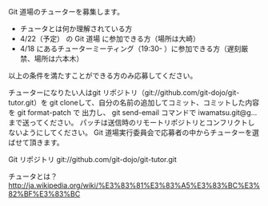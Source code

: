 Git 道場のチューターを募集します。

 - チュータとは何か理解されている方
 - 4/22（予定） の Git 道場 に参加できる方（場所は大崎）
 - 4/18 にあるチューターミーティング（19:30- ）に参加できる方（遅刻厳禁、場所は六本木）

以上の条件を満たすことができる方のみ応募してください。

チューターになりたい人はgit リポジトリ（git://github.com/git-dojo/git-tutor.git）を
git cloneして、自分の名前の追加してコミット、コミットした内容を git format-patch で
出力し、 git send-email コマンドで iwamatsu.git@g... まで送ってください。
パッチは送信時のリモートリポジトリとコンフリクトしないようにしてください。
Git 道場実行委員会で応募者の中からチューターを選ばせて頂きます。

Git リポジトリ
  git://github.com/git-dojo/git-tutor.git

チュータとは？
  http://ja.wikipedia.org/wiki/%E3%83%81%E3%83%A5%E3%83%BC%E3%82%BF%E3%83%BC
